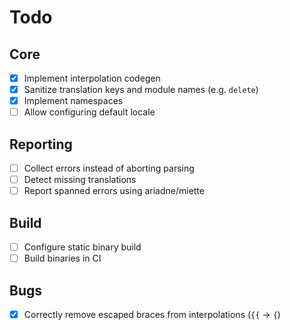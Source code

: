 # Todo

## Core

- [x] Implement interpolation codegen
- [x] Sanitize translation keys and module names (e.g. `delete`)
- [x] Implement namespaces
- [ ] Allow configuring default locale

## Reporting

- [ ] Collect errors instead of aborting parsing
- [ ] Detect missing translations
- [ ] Report spanned errors using ariadne/miette

## Build

- [ ] Configure static binary build
- [ ] Build binaries in CI

## Bugs

- [x] Correctly remove escaped braces from interpolations (`{{` -> `{`)
